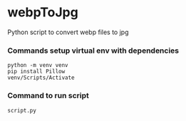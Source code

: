 # webpToJpg
Python script to convert webp files to jpg

### Commands setup virtual env with dependencies 
```
python -m venv venv
pip install Pillow
venv/Scripts/Activate
```
### Command to run script
```
script.py
```